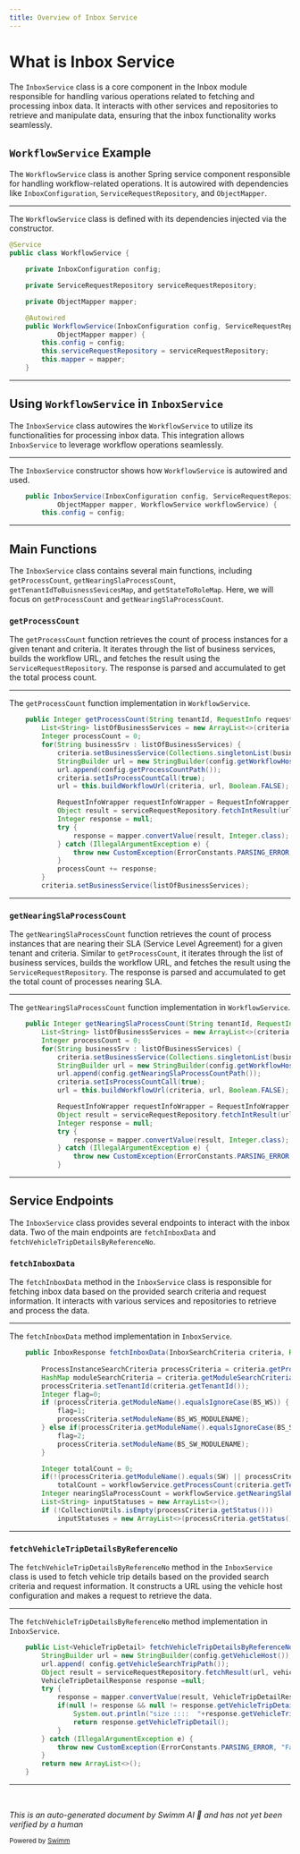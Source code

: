 ```yaml
---
title: Overview of Inbox Service
---
```

# What is Inbox Service

The <SwmToken path="municipal-services/inbox/src/main/java/org/egov/inbox/service/InboxService.java" pos="128:3:3" line-data="    public InboxService(InboxConfiguration config, ServiceRequestRepository serviceRequestRepository,">`InboxService`</SwmToken> class is a core component in the Inbox module responsible for handling various operations related to fetching and processing inbox data. It interacts with other services and repositories to retrieve and manipulate data, ensuring that the inbox functionality works seamlessly.

## <SwmToken path="municipal-services/inbox/src/main/java/org/egov/inbox/service/WorkflowService.java" pos="36:4:4" line-data="public class WorkflowService {">`WorkflowService`</SwmToken> Example

The <SwmToken path="municipal-services/inbox/src/main/java/org/egov/inbox/service/WorkflowService.java" pos="36:4:4" line-data="public class WorkflowService {">`WorkflowService`</SwmToken> class is another Spring service component responsible for handling workflow-related operations. It is autowired with dependencies like <SwmToken path="municipal-services/inbox/src/main/java/org/egov/inbox/service/WorkflowService.java" pos="38:3:3" line-data="	private InboxConfiguration config;">`InboxConfiguration`</SwmToken>, <SwmToken path="municipal-services/inbox/src/main/java/org/egov/inbox/service/WorkflowService.java" pos="40:3:3" line-data="	private ServiceRequestRepository serviceRequestRepository;">`ServiceRequestRepository`</SwmToken>, and <SwmToken path="municipal-services/inbox/src/main/java/org/egov/inbox/service/WorkflowService.java" pos="42:3:3" line-data="	private ObjectMapper mapper;">`ObjectMapper`</SwmToken>.

<SwmSnippet path="/municipal-services/inbox/src/main/java/org/egov/inbox/service/WorkflowService.java" line="35">

---

The <SwmToken path="municipal-services/inbox/src/main/java/org/egov/inbox/service/WorkflowService.java" pos="36:4:4" line-data="public class WorkflowService {">`WorkflowService`</SwmToken> class is defined with its dependencies injected via the constructor.

```java
@Service
public class WorkflowService {

	private InboxConfiguration config;

	private ServiceRequestRepository serviceRequestRepository;

	private ObjectMapper mapper;

	@Autowired
	public WorkflowService(InboxConfiguration config, ServiceRequestRepository serviceRequestRepository,
			ObjectMapper mapper) {
		this.config = config;
		this.serviceRequestRepository = serviceRequestRepository;
		this.mapper = mapper;
	}
```

---

</SwmSnippet>

## Using <SwmToken path="municipal-services/inbox/src/main/java/org/egov/inbox/service/WorkflowService.java" pos="36:4:4" line-data="public class WorkflowService {">`WorkflowService`</SwmToken> in <SwmToken path="municipal-services/inbox/src/main/java/org/egov/inbox/service/InboxService.java" pos="128:3:3" line-data="    public InboxService(InboxConfiguration config, ServiceRequestRepository serviceRequestRepository,">`InboxService`</SwmToken>

The <SwmToken path="municipal-services/inbox/src/main/java/org/egov/inbox/service/InboxService.java" pos="128:3:3" line-data="    public InboxService(InboxConfiguration config, ServiceRequestRepository serviceRequestRepository,">`InboxService`</SwmToken> class autowires the <SwmToken path="municipal-services/inbox/src/main/java/org/egov/inbox/service/WorkflowService.java" pos="36:4:4" line-data="public class WorkflowService {">`WorkflowService`</SwmToken> to utilize its functionalities for processing inbox data. This integration allows <SwmToken path="municipal-services/inbox/src/main/java/org/egov/inbox/service/InboxService.java" pos="128:3:3" line-data="    public InboxService(InboxConfiguration config, ServiceRequestRepository serviceRequestRepository,">`InboxService`</SwmToken> to leverage workflow operations seamlessly.

<SwmSnippet path="/municipal-services/inbox/src/main/java/org/egov/inbox/service/InboxService.java" line="128">

---

The <SwmToken path="municipal-services/inbox/src/main/java/org/egov/inbox/service/InboxService.java" pos="128:3:3" line-data="    public InboxService(InboxConfiguration config, ServiceRequestRepository serviceRequestRepository,">`InboxService`</SwmToken> constructor shows how <SwmToken path="municipal-services/inbox/src/main/java/org/egov/inbox/service/InboxService.java" pos="129:6:6" line-data="            ObjectMapper mapper, WorkflowService workflowService) {">`WorkflowService`</SwmToken> is autowired and used.

```java
    public InboxService(InboxConfiguration config, ServiceRequestRepository serviceRequestRepository,
            ObjectMapper mapper, WorkflowService workflowService) {
        this.config = config;
```

---

</SwmSnippet>

## Main Functions

The <SwmToken path="municipal-services/inbox/src/main/java/org/egov/inbox/service/InboxService.java" pos="128:3:3" line-data="    public InboxService(InboxConfiguration config, ServiceRequestRepository serviceRequestRepository,">`InboxService`</SwmToken> class contains several main functions, including <SwmToken path="municipal-services/inbox/src/main/java/org/egov/inbox/service/WorkflowService.java" pos="52:5:5" line-data="	public Integer getProcessCount(String tenantId, RequestInfo requestInfo, ProcessInstanceSearchCriteria criteria) {">`getProcessCount`</SwmToken>, <SwmToken path="municipal-services/inbox/src/main/java/org/egov/inbox/service/WorkflowService.java" pos="76:5:5" line-data="	public Integer getNearingSlaProcessCount(String tenantId, RequestInfo requestInfo, ProcessInstanceSearchCriteria criteria) {">`getNearingSlaProcessCount`</SwmToken>, <SwmToken path="municipal-services/inbox/src/main/java/org/egov/inbox/service/WorkflowService.java" pos="262:14:14" line-data="        Map&lt;String,List&lt;BusinessService&gt;&gt; tenantIdToBuisnessSevicesMap =  getTenantIdToBuisnessSevicesMap(businessServices);">`getTenantIdToBuisnessSevicesMap`</SwmToken>, and <SwmToken path="municipal-services/inbox/src/main/java/org/egov/inbox/service/WorkflowService.java" pos="263:14:14" line-data="        Map&lt;String,Set&lt;String&gt;&gt; stateToRoleMap = getStateToRoleMap(businessServices);">`getStateToRoleMap`</SwmToken>. Here, we will focus on <SwmToken path="municipal-services/inbox/src/main/java/org/egov/inbox/service/WorkflowService.java" pos="52:5:5" line-data="	public Integer getProcessCount(String tenantId, RequestInfo requestInfo, ProcessInstanceSearchCriteria criteria) {">`getProcessCount`</SwmToken> and <SwmToken path="municipal-services/inbox/src/main/java/org/egov/inbox/service/WorkflowService.java" pos="76:5:5" line-data="	public Integer getNearingSlaProcessCount(String tenantId, RequestInfo requestInfo, ProcessInstanceSearchCriteria criteria) {">`getNearingSlaProcessCount`</SwmToken>.

### <SwmToken path="municipal-services/inbox/src/main/java/org/egov/inbox/service/WorkflowService.java" pos="52:5:5" line-data="	public Integer getProcessCount(String tenantId, RequestInfo requestInfo, ProcessInstanceSearchCriteria criteria) {">`getProcessCount`</SwmToken>

The <SwmToken path="municipal-services/inbox/src/main/java/org/egov/inbox/service/WorkflowService.java" pos="52:5:5" line-data="	public Integer getProcessCount(String tenantId, RequestInfo requestInfo, ProcessInstanceSearchCriteria criteria) {">`getProcessCount`</SwmToken> function retrieves the count of process instances for a given tenant and criteria. It iterates through the list of business services, builds the workflow URL, and fetches the result using the <SwmToken path="municipal-services/inbox/src/main/java/org/egov/inbox/service/WorkflowService.java" pos="40:3:3" line-data="	private ServiceRequestRepository serviceRequestRepository;">`ServiceRequestRepository`</SwmToken>. The response is parsed and accumulated to get the total process count.

<SwmSnippet path="/municipal-services/inbox/src/main/java/org/egov/inbox/service/WorkflowService.java" line="52">

---

The <SwmToken path="municipal-services/inbox/src/main/java/org/egov/inbox/service/WorkflowService.java" pos="52:5:5" line-data="	public Integer getProcessCount(String tenantId, RequestInfo requestInfo, ProcessInstanceSearchCriteria criteria) {">`getProcessCount`</SwmToken> function implementation in <SwmToken path="municipal-services/inbox/src/main/java/org/egov/inbox/service/WorkflowService.java" pos="36:4:4" line-data="public class WorkflowService {">`WorkflowService`</SwmToken>.

```java
	public Integer getProcessCount(String tenantId, RequestInfo requestInfo, ProcessInstanceSearchCriteria criteria) {
		List<String> listOfBusinessServices = new ArrayList<>(criteria.getBusinessService());
		Integer processCount = 0;
		for(String businessSrv : listOfBusinessServices) {
			criteria.setBusinessService(Collections.singletonList(businessSrv));
			StringBuilder url = new StringBuilder(config.getWorkflowHost());
			url.append(config.getProcessCountPath());
			criteria.setIsProcessCountCall(true);
			url = this.buildWorkflowUrl(criteria, url, Boolean.FALSE);

			RequestInfoWrapper requestInfoWrapper = RequestInfoWrapper.builder().requestInfo(requestInfo).build();
			Object result = serviceRequestRepository.fetchIntResult(url, requestInfoWrapper);
			Integer response = null;
			try {
				response = mapper.convertValue(result, Integer.class);
			} catch (IllegalArgumentException e) {
				throw new CustomException(ErrorConstants.PARSING_ERROR, "Failed to parse response of ProcessInstance Count");
			}
			processCount += response;
		}
		criteria.setBusinessService(listOfBusinessServices);
```

---

</SwmSnippet>

### <SwmToken path="municipal-services/inbox/src/main/java/org/egov/inbox/service/WorkflowService.java" pos="76:5:5" line-data="	public Integer getNearingSlaProcessCount(String tenantId, RequestInfo requestInfo, ProcessInstanceSearchCriteria criteria) {">`getNearingSlaProcessCount`</SwmToken>

The <SwmToken path="municipal-services/inbox/src/main/java/org/egov/inbox/service/WorkflowService.java" pos="76:5:5" line-data="	public Integer getNearingSlaProcessCount(String tenantId, RequestInfo requestInfo, ProcessInstanceSearchCriteria criteria) {">`getNearingSlaProcessCount`</SwmToken> function retrieves the count of process instances that are nearing their SLA (Service Level Agreement) for a given tenant and criteria. Similar to <SwmToken path="municipal-services/inbox/src/main/java/org/egov/inbox/service/WorkflowService.java" pos="52:5:5" line-data="	public Integer getProcessCount(String tenantId, RequestInfo requestInfo, ProcessInstanceSearchCriteria criteria) {">`getProcessCount`</SwmToken>, it iterates through the list of business services, builds the workflow URL, and fetches the result using the <SwmToken path="municipal-services/inbox/src/main/java/org/egov/inbox/service/WorkflowService.java" pos="40:3:3" line-data="	private ServiceRequestRepository serviceRequestRepository;">`ServiceRequestRepository`</SwmToken>. The response is parsed and accumulated to get the total count of processes nearing SLA.

<SwmSnippet path="/municipal-services/inbox/src/main/java/org/egov/inbox/service/WorkflowService.java" line="76">

---

The <SwmToken path="municipal-services/inbox/src/main/java/org/egov/inbox/service/WorkflowService.java" pos="76:5:5" line-data="	public Integer getNearingSlaProcessCount(String tenantId, RequestInfo requestInfo, ProcessInstanceSearchCriteria criteria) {">`getNearingSlaProcessCount`</SwmToken> function implementation in <SwmToken path="municipal-services/inbox/src/main/java/org/egov/inbox/service/WorkflowService.java" pos="36:4:4" line-data="public class WorkflowService {">`WorkflowService`</SwmToken>.

```java
	public Integer getNearingSlaProcessCount(String tenantId, RequestInfo requestInfo, ProcessInstanceSearchCriteria criteria) {
		List<String> listOfBusinessServices = new ArrayList<>(criteria.getBusinessService());
		Integer processCount = 0;
		for(String businessSrv : listOfBusinessServices) {
			criteria.setBusinessService(Collections.singletonList(businessSrv));
			StringBuilder url = new StringBuilder(config.getWorkflowHost());
			url.append(config.getNearingSlaProcessCountPath());
			criteria.setIsProcessCountCall(true);
			url = this.buildWorkflowUrl(criteria, url, Boolean.FALSE);

			RequestInfoWrapper requestInfoWrapper = RequestInfoWrapper.builder().requestInfo(requestInfo).build();
			Object result = serviceRequestRepository.fetchIntResult(url, requestInfoWrapper);
			Integer response = null;
			try {
				response = mapper.convertValue(result, Integer.class);
			} catch (IllegalArgumentException e) {
				throw new CustomException(ErrorConstants.PARSING_ERROR, "Failed to parse response of ProcessInstance Count");
			}
```

---

</SwmSnippet>

## Service Endpoints

The <SwmToken path="municipal-services/inbox/src/main/java/org/egov/inbox/service/InboxService.java" pos="128:3:3" line-data="    public InboxService(InboxConfiguration config, ServiceRequestRepository serviceRequestRepository,">`InboxService`</SwmToken> class provides several endpoints to interact with the inbox data. Two of the main endpoints are <SwmToken path="municipal-services/inbox/src/main/java/org/egov/inbox/service/InboxService.java" pos="138:5:5" line-data="    public InboxResponse fetchInboxData(InboxSearchCriteria criteria, RequestInfo requestInfo) {">`fetchInboxData`</SwmToken> and <SwmToken path="municipal-services/inbox/src/main/java/org/egov/inbox/service/InboxService.java" pos="903:8:8" line-data="	public List&lt;VehicleTripDetail&gt; fetchVehicleTripDetailsByReferenceNo(VehicleTripSearchCriteria vehicleTripSearchCriteria, RequestInfo requestInfo) {">`fetchVehicleTripDetailsByReferenceNo`</SwmToken>.

### <SwmToken path="municipal-services/inbox/src/main/java/org/egov/inbox/service/InboxService.java" pos="138:5:5" line-data="    public InboxResponse fetchInboxData(InboxSearchCriteria criteria, RequestInfo requestInfo) {">`fetchInboxData`</SwmToken>

The <SwmToken path="municipal-services/inbox/src/main/java/org/egov/inbox/service/InboxService.java" pos="138:5:5" line-data="    public InboxResponse fetchInboxData(InboxSearchCriteria criteria, RequestInfo requestInfo) {">`fetchInboxData`</SwmToken> method in the <SwmToken path="municipal-services/inbox/src/main/java/org/egov/inbox/service/InboxService.java" pos="128:3:3" line-data="    public InboxService(InboxConfiguration config, ServiceRequestRepository serviceRequestRepository,">`InboxService`</SwmToken> class is responsible for fetching inbox data based on the provided search criteria and request information. It interacts with various services and repositories to retrieve and process the data.

<SwmSnippet path="/municipal-services/inbox/src/main/java/org/egov/inbox/service/InboxService.java" line="138">

---

The <SwmToken path="municipal-services/inbox/src/main/java/org/egov/inbox/service/InboxService.java" pos="138:5:5" line-data="    public InboxResponse fetchInboxData(InboxSearchCriteria criteria, RequestInfo requestInfo) {">`fetchInboxData`</SwmToken> method implementation in <SwmToken path="municipal-services/inbox/src/main/java/org/egov/inbox/service/InboxService.java" pos="128:3:3" line-data="    public InboxService(InboxConfiguration config, ServiceRequestRepository serviceRequestRepository,">`InboxService`</SwmToken>.

```java
    public InboxResponse fetchInboxData(InboxSearchCriteria criteria, RequestInfo requestInfo) {
    	
        ProcessInstanceSearchCriteria processCriteria = criteria.getProcessSearchCriteria();
        HashMap moduleSearchCriteria = criteria.getModuleSearchCriteria();
        processCriteria.setTenantId(criteria.getTenantId());
        Integer flag=0;
        if (processCriteria.getModuleName().equalsIgnoreCase(BS_WS)) {
        	flag=1;
        	processCriteria.setModuleName(BS_WS_MODULENAME);
        } else if(processCriteria.getModuleName().equalsIgnoreCase(BS_SW)) {
        	flag=2;
        	processCriteria.setModuleName(BS_SW_MODULENAME);
        }

        Integer totalCount = 0;
        if(!(processCriteria.getModuleName().equals(SW) || processCriteria.getModuleName().equals(WS)))
            totalCount = workflowService.getProcessCount(criteria.getTenantId(), requestInfo, processCriteria);
        Integer nearingSlaProcessCount = workflowService.getNearingSlaProcessCount(criteria.getTenantId(), requestInfo, processCriteria);
        List<String> inputStatuses = new ArrayList<>();
        if (!CollectionUtils.isEmpty(processCriteria.getStatus()))
            inputStatuses = new ArrayList<>(processCriteria.getStatus());
```

---

</SwmSnippet>

### <SwmToken path="municipal-services/inbox/src/main/java/org/egov/inbox/service/InboxService.java" pos="903:8:8" line-data="	public List&lt;VehicleTripDetail&gt; fetchVehicleTripDetailsByReferenceNo(VehicleTripSearchCriteria vehicleTripSearchCriteria, RequestInfo requestInfo) {">`fetchVehicleTripDetailsByReferenceNo`</SwmToken>

The <SwmToken path="municipal-services/inbox/src/main/java/org/egov/inbox/service/InboxService.java" pos="903:8:8" line-data="	public List&lt;VehicleTripDetail&gt; fetchVehicleTripDetailsByReferenceNo(VehicleTripSearchCriteria vehicleTripSearchCriteria, RequestInfo requestInfo) {">`fetchVehicleTripDetailsByReferenceNo`</SwmToken> method in the <SwmToken path="municipal-services/inbox/src/main/java/org/egov/inbox/service/InboxService.java" pos="128:3:3" line-data="    public InboxService(InboxConfiguration config, ServiceRequestRepository serviceRequestRepository,">`InboxService`</SwmToken> class is used to fetch vehicle trip details based on the provided search criteria and request information. It constructs a URL using the vehicle host configuration and makes a request to retrieve the data.

<SwmSnippet path="/municipal-services/inbox/src/main/java/org/egov/inbox/service/InboxService.java" line="903">

---

The <SwmToken path="municipal-services/inbox/src/main/java/org/egov/inbox/service/InboxService.java" pos="903:8:8" line-data="	public List&lt;VehicleTripDetail&gt; fetchVehicleTripDetailsByReferenceNo(VehicleTripSearchCriteria vehicleTripSearchCriteria, RequestInfo requestInfo) {">`fetchVehicleTripDetailsByReferenceNo`</SwmToken> method implementation in <SwmToken path="municipal-services/inbox/src/main/java/org/egov/inbox/service/InboxService.java" pos="128:3:3" line-data="    public InboxService(InboxConfiguration config, ServiceRequestRepository serviceRequestRepository,">`InboxService`</SwmToken>.

```java
	public List<VehicleTripDetail> fetchVehicleTripDetailsByReferenceNo(VehicleTripSearchCriteria vehicleTripSearchCriteria, RequestInfo requestInfo) {
		StringBuilder url = new StringBuilder(config.getVehicleHost());
		url.append( config.getVehicleSearchTripPath());
		Object result = serviceRequestRepository.fetchResult(url, vehicleTripSearchCriteria);
		VehicleTripDetailResponse response =null;
		try {
			response = mapper.convertValue(result, VehicleTripDetailResponse.class);
			if(null != response && null != response.getVehicleTripDetail()) {
				System.out.println("size ::::  "+response.getVehicleTripDetail().size());;
				return response.getVehicleTripDetail();
			}
		} catch (IllegalArgumentException e) {
			throw new CustomException(ErrorConstants.PARSING_ERROR, "Failed to parse response of ProcessInstance");
		}
		return new ArrayList<>();
	}
```

---

</SwmSnippet>

&nbsp;

*This is an auto-generated document by Swimm AI 🌊 and has not yet been verified by a human*

<SwmMeta version="3.0.0" repo-id="Z2l0aHViJTNBJTNBRElHSVQtT1NTJTNBJTNBU3dpbW0tRGVtbw==" repo-name="DIGIT-OSS" doc-type="overview"><sup>Powered by [Swimm](/)</sup></SwmMeta>
